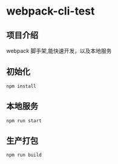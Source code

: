 # webpack-cli-test

## 项目介绍
   webpack 脚手架,能快速开发，以及本地服务


## 初始化
	npm install

## 本地服务
	npm run start

## 生产打包
 	npm run build 

 	


